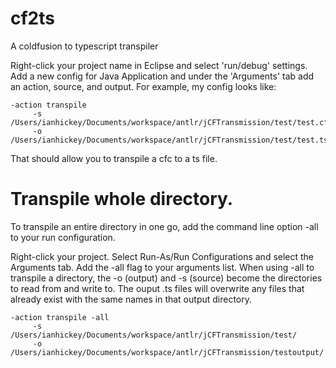 # cf2ts
A coldfusion to typescript transpiler

Right-click your project name in Eclipse and select 'run/debug' settings. Add a new config for Java Application and under the 'Arguments' tab 
add an action, source, and output. For example, my config looks like:

    -action transpile 
         -s /Users/ianhickey/Documents/workspace/antlr/jCFTransmission/test/test.cfc 
         -o /Users/ianhickey/Documents/workspace/antlr/jCFTransmission/test/test.ts
         
That should allow you to transpile a cfc to a ts file.

# Transpile whole directory.

To transpile an entire directory in one go, add the command line option -all to your run configuration.

Right-click your project. Select Run-As/Run Configurations and select the Arguments tab. Add the -all flag to your arguments list. When using -all to transpile a directory, the -o (output) and -s (source) become the directories to read from and write to. The ouput .ts files will overwrite any files that already exist with the same names in that output directory.

    -action transpile -all
         -s /Users/ianhickey/Documents/workspace/antlr/jCFTransmission/test/ 
         -o /Users/ianhickey/Documents/workspace/antlr/jCFTransmission/testoutput/





